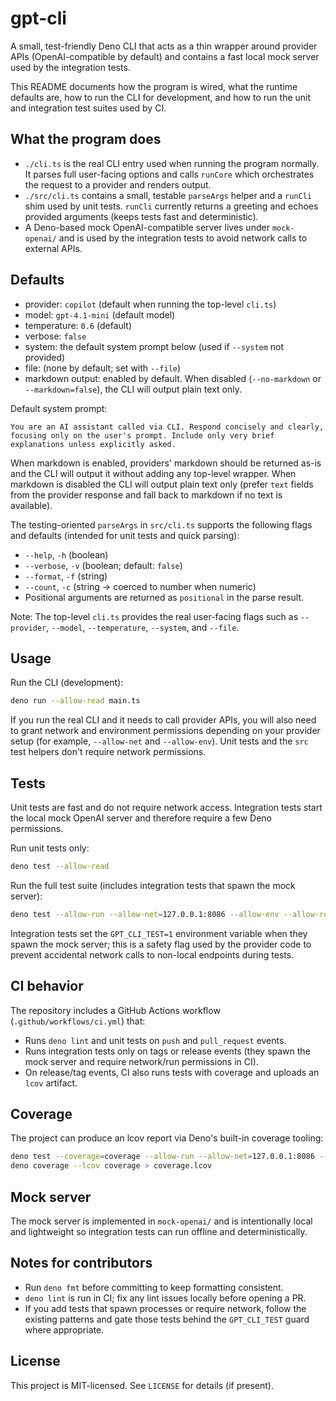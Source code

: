 # gpt-cli

A small, test-friendly Deno CLI that acts as a thin wrapper around provider APIs
(OpenAI-compatible by default) and contains a fast local mock server used by the
integration tests.

This README documents how the program is wired, what the runtime defaults are,
how to run the CLI for development, and how to run the unit and integration test
suites used by CI.

## What the program does

- `./cli.ts` is the real CLI entry used when running the program normally. It
  parses full user-facing options and calls `runCore` which orchestrates the
  request to a provider and renders output.
- `./src/cli.ts` contains a small, testable `parseArgs` helper and a `runCli`
  shim used by unit tests. `runCli` currently returns a greeting and echoes
  provided arguments (keeps tests fast and deterministic).
- A Deno-based mock OpenAI-compatible server lives under `mock-openai/` and is
  used by the integration tests to avoid network calls to external APIs.

## Defaults

- provider: `copilot` (default when running the top-level `cli.ts`)
- model: `gpt-4.1-mini` (default model)
- temperature: `0.6` (default)
- verbose: `false`
- system: the default system prompt below (used if `--system` not provided)
- file: (none by default; set with `--file`)
- markdown output: enabled by default. When disabled (`--no-markdown` or
  `--markdown=false`), the CLI will output plain text only.

Default system prompt:

```
You are an AI assistant called via CLI. Respond concisely and clearly, focusing only on the user's prompt. Include only very brief explanations unless explicitly asked.
```

When markdown is enabled, providers' markdown should be returned as-is and the
CLI will output it without adding any top-level wrapper. When markdown is
disabled the CLI will output plain text only (prefer `text` fields from the
provider response and fall back to markdown if no text is available).

The testing-oriented `parseArgs` in `src/cli.ts` supports the following flags
and defaults (intended for unit tests and quick parsing):

- `--help`, `-h` (boolean)
- `--verbose`, `-v` (boolean; default: `false`)
- `--format`, `-f` (string)
- `--count`, `-c` (string -> coerced to number when numeric)
- Positional arguments are returned as `positional` in the parse result.

Note: The top-level `cli.ts` provides the real user-facing flags such as
`--provider`, `--model`, `--temperature`, `--system`, and `--file`.

## Usage

Run the CLI (development):

```bash
deno run --allow-read main.ts
```

If you run the real CLI and it needs to call provider APIs, you will also need
to grant network and environment permissions depending on your provider setup
(for example, `--allow-net` and `--allow-env`). Unit tests and the `src` test
helpers don't require network permissions.

## Tests

Unit tests are fast and do not require network access. Integration tests start
the local mock OpenAI server and therefore require a few Deno permissions.

Run unit tests only:

```bash
deno test --allow-read
```

Run the full test suite (includes integration tests that spawn the mock server):

```bash
deno test --allow-run --allow-net=127.0.0.1:8086 --allow-env --allow-read
```

Integration tests set the `GPT_CLI_TEST=1` environment variable when they spawn
the mock server; this is a safety flag used by the provider code to prevent
accidental network calls to non-local endpoints during tests.

## CI behavior

The repository includes a GitHub Actions workflow (`.github/workflows/ci.yml`)
that:

- Runs `deno lint` and unit tests on `push` and `pull_request` events.
- Runs integration tests only on tags or release events (they spawn the mock
  server and require network/run permissions in CI).
- On release/tag events, CI also runs tests with coverage and uploads an `lcov`
  artifact.

## Coverage

The project can produce an lcov report via Deno's built-in coverage tooling:

```bash
deno test --coverage=coverage --allow-run --allow-net=127.0.0.1:8086 --allow-env --allow-read
deno coverage --lcov coverage > coverage.lcov
```

## Mock server

The mock server is implemented in `mock-openai/` and is intentionally local and
lightweight so integration tests can run offline and deterministically.

## Notes for contributors

- Run `deno fmt` before committing to keep formatting consistent.
- `deno lint` is run in CI; fix any lint issues locally before opening a PR.
- If you add tests that spawn processes or require network, follow the existing
  patterns and gate those tests behind the `GPT_CLI_TEST` guard where
  appropriate.

## License

This project is MIT-licensed. See `LICENSE` for details (if present).
